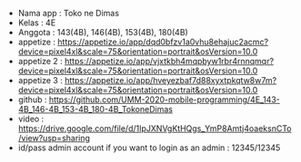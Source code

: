 - Nama app : Toko ne Dimas
- Kelas : 4E
- Anggota : 143(4B), 146(4B), 153(4B), 180(4B)
- appetize : https://appetize.io/app/dqd0bfzv1a0vhu8ehajuc2acmc?device=pixel4xl&scale=75&orientation=portrait&osVersion=10.0
- appetize 2 : https://appetize.io/app/vjxtkbh4mqpbyw1rbr4rnnqmqr?device=pixel4xl&scale=75&orientation=portrait&osVersion=10.0
- appetize 3 : https://appetize.io/app/hveyezbaf7d88xyxtpkqtw8w7m?device=pixel4xl&scale=75&orientation=portrait&osVersion=10.0
- github : https://github.com/UMM-2020-mobile-programming/4E_143-4B_146-4B_153-4B_180-4B_TokoneDimas
- video : https://drive.google.com/file/d/1IpJXNVgKtHQgs_YmP8Amtj4oaeksnCTo/view?usp=sharing
- id/pass admin account if you want to login as an admin : 12345/12345

